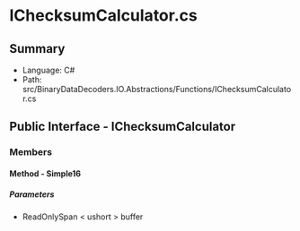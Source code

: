 ﻿# IChecksumCalculator.cs

## Summary

* Language: C#
* Path: src/BinaryDataDecoders.IO.Abstractions/Functions/IChecksumCalculator.cs

## Public Interface - IChecksumCalculator

### Members

#### Method - Simple16

#####  Parameters

 - ReadOnlySpan < ushort > buffer 


